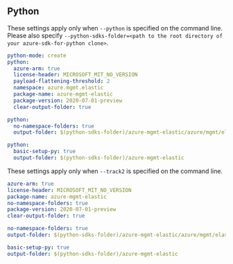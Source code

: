 ## Python

These settings apply only when `--python` is specified on the command line.
Please also specify `--python-sdks-folder=<path to the root directory of your azure-sdk-for-python clone>`.

```yaml $(python)
python-mode: create
python:
  azure-arm: true
  license-header: MICROSOFT_MIT_NO_VERSION
  payload-flattening-threshold: 2
  namespace: azure.mgmt.elastic
  package-name: azure-mgmt-elastic
  package-version: 2020-07-01-preview
  clear-output-folder: true
```

``` yaml $(python) && $(python-mode) == 'update'
python:
  no-namespace-folders: true
  output-folder: $(python-sdks-folder)/azure-mgmt-elastic/azure/mgmt/elastic
```

``` yaml $(python) && $(python-mode) == 'create'
python:
  basic-setup-py: true
  output-folder: $(python-sdks-folder)/azure-mgmt-elastic
```

These settings apply only when `--track2` is specified on the command line.

``` yaml $(track2)
azure-arm: true
license-header: MICROSOFT_MIT_NO_VERSION
package-name: azure-mgmt-elastic
no-namespace-folders: true
package-version: 2020-07-01-preview
clear-output-folder: true
```

``` yaml $(python) && $(python-mode) == 'update' && $(track2)
no-namespace-folders: true
output-folder: $(python-sdks-folder)/azure-mgmt-elastic/azure/mgmt/elastic
```

``` yaml $(python) && $(python-mode) == 'create' && $(track2)
basic-setup-py: true
output-folder: $(python-sdks-folder)/azure-mgmt-elastic
```
